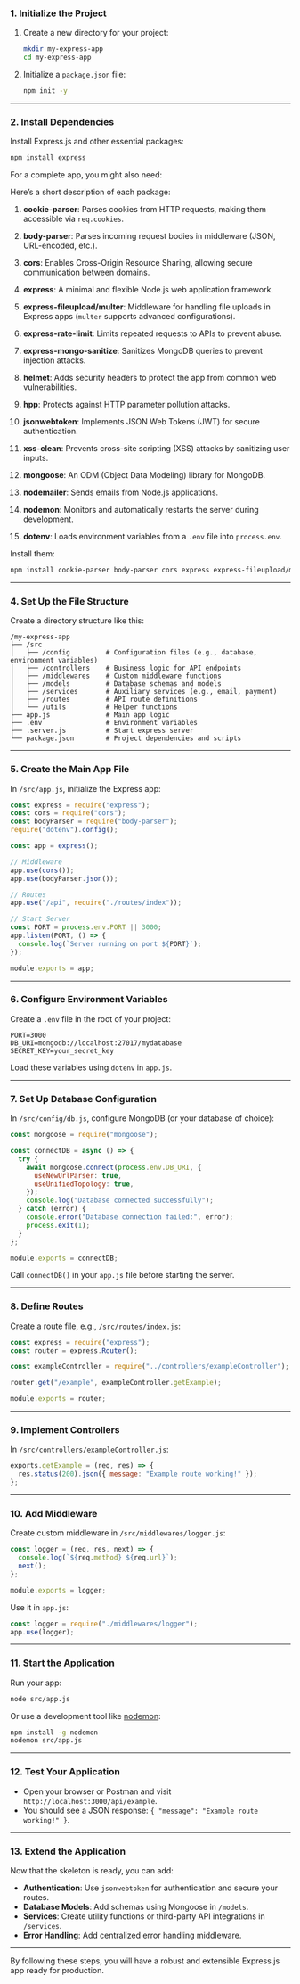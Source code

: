 ### **1. Initialize the Project**

1. Create a new directory for your project:

   ```bash
   mkdir my-express-app
   cd my-express-app
   ```

2. Initialize a `package.json` file:
   ```bash
   npm init -y
   ```

---

### **2. Install Dependencies**

Install Express.js and other essential packages:

```bash
npm install express
```

For a complete app, you might also need:

Here’s a short description of each package:

1. **cookie-parser**: Parses cookies from HTTP requests, making them accessible via `req.cookies`.

2. **body-parser**: Parses incoming request bodies in middleware (JSON, URL-encoded, etc.).

3. **cors**: Enables Cross-Origin Resource Sharing, allowing secure communication between domains.

4. **express**: A minimal and flexible Node.js web application framework.

5. **express-fileupload/multer**: Middleware for handling file uploads in Express apps (`multer` supports advanced configurations).

6. **express-rate-limit**: Limits repeated requests to APIs to prevent abuse.

7. **express-mongo-sanitize**: Sanitizes MongoDB queries to prevent injection attacks.

8. **helmet**: Adds security headers to protect the app from common web vulnerabilities.

9. **hpp**: Protects against HTTP parameter pollution attacks.

10. **jsonwebtoken**: Implements JSON Web Tokens (JWT) for secure authentication.

11. **xss-clean**: Prevents cross-site scripting (XSS) attacks by sanitizing user inputs.

12. **mongoose**: An ODM (Object Data Modeling) library for MongoDB.

13. **nodemailer**: Sends emails from Node.js applications.

14. **nodemon**: Monitors and automatically restarts the server during development.

15. **dotenv**: Loads environment variables from a `.env` file into `process.env`.

Install them:

```bash
npm install cookie-parser body-parser cors express express-fileupload/multer express-rate-limit express-mongo-sanitize helmet hpp jsonwebtoken xss-clean mongoose nodemailer nodemon dotenv
```

---

### **4. Set Up the File Structure**

Create a directory structure like this:

```
/my-express-app
├── /src
│   ├── /config         # Configuration files (e.g., database, environment variables)
│   ├── /controllers    # Business logic for API endpoints
│   ├── /middlewares    # Custom middleware functions
│   ├── /models         # Database schemas and models
│   ├── /services       # Auxiliary services (e.g., email, payment)
│   ├── /routes         # API route definitions
│   └── /utils          # Helper functions
├── app.js              # Main app logic
├── .env                # Environment variables
├── .server.js          # Start express server
└── package.json        # Project dependencies and scripts
```

---

### **5. Create the Main App File**

In `/src/app.js`, initialize the Express app:

```javascript
const express = require("express");
const cors = require("cors");
const bodyParser = require("body-parser");
require("dotenv").config();

const app = express();

// Middleware
app.use(cors());
app.use(bodyParser.json());

// Routes
app.use("/api", require("./routes/index"));

// Start Server
const PORT = process.env.PORT || 3000;
app.listen(PORT, () => {
  console.log(`Server running on port ${PORT}`);
});

module.exports = app;
```

---

### **6. Configure Environment Variables**

Create a `.env` file in the root of your project:

```
PORT=3000
DB_URI=mongodb://localhost:27017/mydatabase
SECRET_KEY=your_secret_key
```

Load these variables using `dotenv` in `app.js`.

---

### **7. Set Up Database Configuration**

In `/src/config/db.js`, configure MongoDB (or your database of choice):

```javascript
const mongoose = require("mongoose");

const connectDB = async () => {
  try {
    await mongoose.connect(process.env.DB_URI, {
      useNewUrlParser: true,
      useUnifiedTopology: true,
    });
    console.log("Database connected successfully");
  } catch (error) {
    console.error("Database connection failed:", error);
    process.exit(1);
  }
};

module.exports = connectDB;
```

Call `connectDB()` in your `app.js` file before starting the server.

---

### **8. Define Routes**

Create a route file, e.g., `/src/routes/index.js`:

```javascript
const express = require("express");
const router = express.Router();

const exampleController = require("../controllers/exampleController");

router.get("/example", exampleController.getExample);

module.exports = router;
```

---

### **9. Implement Controllers**

In `/src/controllers/exampleController.js`:

```javascript
exports.getExample = (req, res) => {
  res.status(200).json({ message: "Example route working!" });
};
```

---

### **10. Add Middleware**

Create custom middleware in `/src/middlewares/logger.js`:

```javascript
const logger = (req, res, next) => {
  console.log(`${req.method} ${req.url}`);
  next();
};

module.exports = logger;
```

Use it in `app.js`:

```javascript
const logger = require("./middlewares/logger");
app.use(logger);
```

---

### **11. Start the Application**

Run your app:

```bash
node src/app.js
```

Or use a development tool like [nodemon](https://www.npmjs.com/package/nodemon):

```bash
npm install -g nodemon
nodemon src/app.js
```

---

### **12. Test Your Application**

- Open your browser or Postman and visit `http://localhost:3000/api/example`.
- You should see a JSON response: `{ "message": "Example route working!" }`.

---

### **13. Extend the Application**

Now that the skeleton is ready, you can add:

- **Authentication**: Use `jsonwebtoken` for authentication and secure your routes.
- **Database Models**: Add schemas using Mongoose in `/models`.
- **Services**: Create utility functions or third-party API integrations in `/services`.
- **Error Handling**: Add centralized error handling middleware.

---

By following these steps, you will have a robust and extensible Express.js app ready for production.

